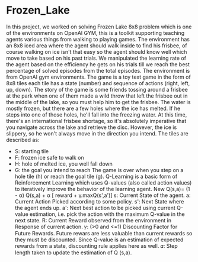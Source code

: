# Frozen_Lake
In this project, we worked on solving Frozen Lake 8x8 problem which is one of the environments on OpenAI GYM, this is a toolkit supporting teaching agents
various things from walking to playing games. The environment has an 8x8 iced area where the agent should walk inside to find his frisbee, of course walking on ice isn't that easy so the agent should know well which move to take based on his past trials. We manipulated the learning rate of the agent based on the efficiency he gets on his trials till we reach the best percentage of solved episodes from the total episodes.
The environment is from OpenAI gym environments. The game is a toy text game in the form of 8x8 tiles each tile has a state (number) and sequence of actions (right, left, up, down). The story of the game is some friends tossing around a frisbee at the park when one of them made a wild throw that left the frisbee out in the middle of the lake, so you must help him to get the frisbee. The water is mostly frozen, but there are a few holes where the ice has melted. If he steps into one of those holes, he'll fall into the freezing water. At this time, there's an international frisbee shortage, so it's absolutely imperative that you navigate across the lake and retrieve the disc. However, the ice is slippery, so he won't always move in the direction you intend.
The tiles are described as:
-	S: starting tile
-	F: frozen ice safe to walk on
-	H: hole of melted ice, you well fall down
-	G: the goal you intend to reach
The game is over when you step on a hole tile (h) or reach the goal tile (g).
Q-Learning is a basic form of Reinforcement Learning which uses Q-values (also called action values) to iteratively improve the behavior of the learning agent.
New Q(s,a)= (1 - α) Q(s,a) + α [ reward + γ.maxQ(s',a')]
s: Current State of the agent.
a: Current Action Picked according to some policy.
s': Next State where the agent ends up.
a': Next best action to be picked using current Q-value estimation, i.e. pick the action with the maximum Q-value in the next state.
R: Current Reward observed from the environment in Response of current action.
𝛾: (>0 and <=1) Discounting Factor for Future Rewards. Future rewars are less valuable than current rewards so they must be discounted. Since Q-value is an estimation of expected rewards from a state, discounting rule applies here as well.
𝛼: Step length taken to update the estimation of Q (s,a).

